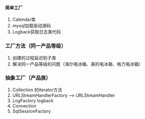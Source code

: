 #### 简单工厂
  1. Calendar类
  2. mysql加载驱动源码
  3. Logback获取日志类代码
### 工厂方法（同一产品等级）
  1. 创建的过程延迟到子类
  2. 解决同一产品等级的问题（海尔电冰箱、美的电冰箱、格力电冰箱）
  
### 抽象工厂（产品族）
  1. Collection 的iterator方法   
  2. URLStreamHandlerFactory  --> URLStreamHandler
  3. LogFactory logback
  4. Connection
  5. SqlSessionFactory